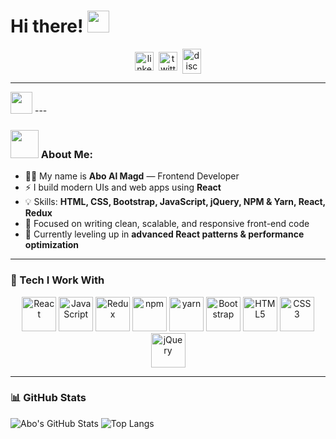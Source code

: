 # Hi there! <img src="https://github.com/TheDudeThatCode/TheDudeThatCode/blob/master/Assets/Hi.gif" width="35" />

<p align="center">
<a href="https://www.linkedin.com/in/YOUR-LINKEDIN" target="blank"><img align="center" src="https://cdn.jsdelivr.net/npm/simple-icons@3.0.1/icons/linkedin.svg" alt="linkedin" height="30" width="30" /></a>&nbsp;
<a href="https://twitter.com/YOUR-TWITTER" target="blank"><img align="center" src="https://cdn.jsdelivr.net/npm/simple-icons@3.0.1/icons/twitter.svg" alt="twitter" height="30" width="30" /></a>&nbsp;
<a href="http://discord.com/users/YOUR-DISCORD" target="blank"><img align="center" src="https://cdn.jsdelivr.net/npm/simple-icons@3.0.1/icons/discord.svg" alt="discord" height="40" width="30" /></a>
</p>

---
<img src="https://github.com/TheDudeThatCode/TheDudeThatCode/blob/master/Assets/Hi.gif" width="35" />
---

### <img src="https://github.com/TheDudeThatCode/TheDudeThatCode/blob/master/Assets/Developer.gif" width="45" /> About Me:
- 👨‍💻 My name is **Abo Al Magd** — Frontend Developer
- ⚡ I build modern UIs and web apps using **React**
- 💡 Skills: **HTML, CSS, Bootstrap, JavaScript, jQuery, NPM & Yarn, React, Redux**
- 🎯 Focused on writing clean, scalable, and responsive front-end code
- 🌱 Currently leveling up in **advanced React patterns & performance optimization**

---

### 🚀 Tech I Work With
<p align="center">
  <img src="https://www.vectorlogo.zone/logos/reactjs/reactjs-icon.svg" alt="React" width="55" height="55"/>
  <img src="https://www.vectorlogo.zone/logos/javascript/javascript-icon.svg" alt="JavaScript" width="55" height="55"/>
  <img src="https://uxwing.com/wp-content/themes/uxwing/download/brands-and-social-media/redux-icon.png" alt="Redux" width="55" height="55"/>
  <img src="https://www.vectorlogo.zone/logos/npmjs/npmjs-icon.svg" alt="npm" width="55" height="55"/>
  <img src="https://www.vectorlogo.zone/logos/yarnpkg/yarnpkg-icon.svg" alt="yarn" width="55" height="55"/>
  <img src="https://www.vectorlogo.zone/logos/getbootstrap/getbootstrap-icon.svg" alt="Bootstrap" width="55" height="55"/>
  <img src="https://www.vectorlogo.zone/logos/w3_html5/w3_html5-icon.svg" alt="HTML5" width="55" height="55"/>
  <img src="https://www.vectorlogo.zone/logos/w3_css/w3_css-icon.svg" alt="CSS3" width="55" height="55"/>
  <img src="https://www.vectorlogo.zone/logos/jquery/jquery-icon.svg" alt="jQuery" width="55" height="55"/>
</p>

---

### 📊 GitHub Stats
![Abo's GitHub Stats](https://github-readme-stats.vercel.app/api?username=abo-al-magd-404&show_icons=true&theme=radical)
![Top Langs](https://github-readme-stats.vercel.app/api/top-langs/?username=abo-al-magd-404&layout=compact&theme=radical)

